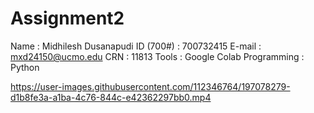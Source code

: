 # Assignment2

Name : Midhilesh Dusanapudi 
ID (700#) : 700732415 
E-mail : mxd24150@ucmo.edu 
CRN : 11813
Tools : Google Colab 
Programming : Python

https://user-images.githubusercontent.com/112346764/197078279-d1b8fe3a-a1ba-4c76-844c-e42362297bb0.mp4
